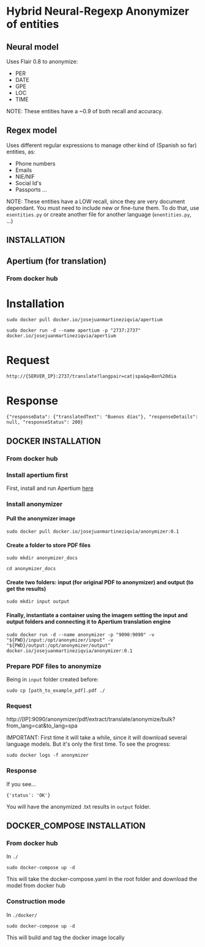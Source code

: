 # Hybrid Neural-Regexp Anonymizer of entities
## Neural model
Uses Flair 0.8 to anonymize:
- PER
- DATE
- GPE
- LOC
- TIME

NOTE: These entities have a ~0.9 of both recall and accuracy.

## Regex model
Uses different regular expressions to manage other kind of (Spanish so far) entities, as:
- Phone numbers
- Emails
- NIE/NIF
- Social Id's
- Passports
...
  
NOTE: These entities have a LOW recall, since they are very document dependant. You must need to include new or fine-tune them.
To do that, use `esentities.py` or create another file for another language (`enentities.py`, ...)

## INSTALLATION

## Apertium (for translation)
### From docker hub

# Installation

`sudo docker pull docker.io/josejuanmartineziqvia/apertium`

`sudo docker run -d --name apertium -p "2737:2737" docker.io/josejuanmartineziqvia/apertium`

# Request

`http://{SERVER_IP}:2737/translate?langpair=cat|spa&q=Bon%20dia`

# Response

`{"responseData": {"translatedText": "Buenos días"}, "responseDetails": null, "responseStatus": 200}`

## DOCKER INSTALLATION
### From docker hub

### Install apertium first 

First, install and run Apertium [here](https://hub.docker.com/repository/docker/josejuanmartineziqvia/apertium)

### Install anonymizer

#### Pull the anonymizer image

`sudo docker pull docker.io/josejuanmartineziqvia/anonymizer:0.1`

#### Create a folder to store PDF files
`sudo mkdir anonymizer_docs`

`cd anonymizer_docs`

#### Create two folders: input (for original PDF to anonymizer) and output (to get the results)
`sudo mkdir input output`

#### Finally, instantiate a container using the imagem setting the input and output folders and connecting it to Apertium translation engine
`sudo docker run -d --name anonymizer -p "9090:9090" -v "${PWD}/input:/opt/anonymizer/input" -v "${PWD}/output:/opt/anonymizer/output" docker.io/josejuanmartineziqvia/anonymizer:0.1`

### Prepare PDF files to anonymize

Being in `input` folder created before:

`sudo cp [path_to_example_pdf].pdf ./`

### Request

http://[IP]:9090/anonymizer/pdf/extract/translate/anonymize/bulk?from_lang=cat&to_lang=spa

IMPORTANT: First time it will take a while, since it will download several language models. But it's only the first time. To see the progress:

`sudo docker logs -f anonymizer`

### Response
If you see...

`{'status': 'OK'}`

You will have the anonymized .txt results in `output` folder.

## DOCKER_COMPOSE INSTALLATION
### From docker hub
In `./`

`sudo docker-compose up -d`

This will take the docker-compose.yaml in the root folder and download the model from docker hub

### Construction mode
In `./docker/`

`sudo docker-compose up -d`

This will build and tag the docker image locally



